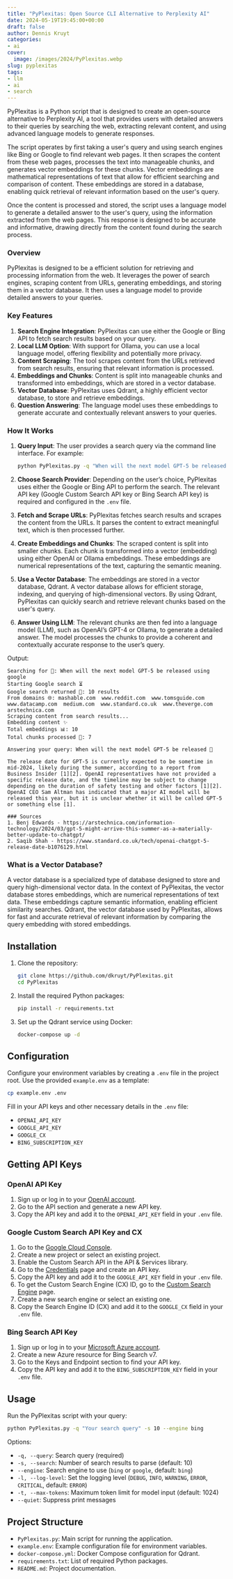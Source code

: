 ```yaml
---
title: "PyPlexitas: Open Source CLI Alternative to Perplexity AI"
date: 2024-05-19T19:45:00+00:00
draft: false
author: Dennis Kruyt
categories:
- ai
cover:
  image: /images/2024/PyPlexitas.webp
slug: pyplexitas
tags:
- llm
- ai
- search
---
```


PyPlexitas is a Python script that is designed to create an open-source alternative to Perplexity AI, a tool that provides users with detailed answers to their queries by searching the web, extracting relevant content, and using advanced language models to generate responses.

The script operates by first taking a user's query and using search engines like Bing or Google to find relevant web pages. It then scrapes the content from these web pages, processes the text into manageable chunks, and generates vector embeddings for these chunks. Vector embeddings are mathematical representations of text that allow for efficient searching and comparison of content. These embeddings are stored in a database, enabling quick retrieval of relevant information based on the user's query.

Once the content is processed and stored, the script uses a language model to generate a detailed answer to the user's query, using the information extracted from the web pages. This response is designed to be accurate and informative, drawing directly from the content found during the search process.

### Overview

PyPlexitas is designed to be a  efficient solution for retrieving and processing information from the web. It leverages the power of search engines, scraping content from URLs, generating embeddings, and storing them in a vector database. It then uses a language model to provide detailed answers to your queries.

### Key Features

1. **Search Engine Integration**: PyPlexitas can use either the Google or Bing API to fetch search results based on your query.
2. **Local LLM Option**: With support for Ollama, you can use a local language model, offering flexibility and potentially more privacy.
3. **Content Scraping**: The tool scrapes content from the URLs retrieved from search results, ensuring that relevant information is processed.
4. **Embeddings and Chunks**: Content is split into manageable chunks and transformed into embeddings, which are stored in a vector database.
5. **Vector Database**: PyPlexitas uses Qdrant, a highly efficient vector database, to store and retrieve embeddings.
6. **Question Answering**: The language model uses these embeddings to generate accurate and contextually relevant answers to your queries.

### How It Works

1. **Query Input**: The user provides a search query via the command line interface. For example:

    ```bash
    python PyPlexitas.py -q "When will the next model GPT-5 be released" -s 10 --engine google
    ```

2. **Choose Search Provider**: Depending on the user’s choice, PyPlexitas uses either the Google or Bing API to perform the search. The relevant API key (Google Custom Search API key or Bing Search API key) is required and configured in the `.env` file.

3. **Fetch and Scrape URLs**: PyPlexitas fetches search results and scrapes the content from the URLs. It parses the content to extract meaningful text, which is then processed further.

4. **Create Embeddings and Chunks**: The scraped content is split into smaller chunks. Each chunk is transformed into a vector (embedding) using either OpenAI or Ollama embeddings. These embeddings are numerical representations of the text, capturing the semantic meaning.

5. **Use a Vector Database**: The embeddings are stored in a vector database, Qdrant. A vector database allows for efficient storage, indexing, and querying of high-dimensional vectors. By using Qdrant, PyPlexitas can quickly search and retrieve relevant chunks based on the user's query.

6. **Answer Using LLM**: The relevant chunks are then fed into a language model (LLM), such as OpenAI’s GPT-4 or Ollama, to generate a detailed answer. The model processes the chunks to provide a coherent and contextually accurate response to the user’s query.

Output:
```
Searching for 🔎: When will the next model GPT-5 be released using google
Starting Google search ⏳
Google search returned 🔗: 10 results
From domains 🌐: mashable.com  www.reddit.com  www.tomsguide.com  www.datacamp.com  medium.com  www.standard.co.uk  www.theverge.com  arstechnica.com  
Scraping content from search results...
Embedding content ✨
Total embeddings 📊: 10
Total chunks processed 🧩: 7

Answering your query: When will the next model GPT-5 be released 🙋

The release date for GPT-5 is currently expected to be sometime in mid-2024, likely during the summer, according to a report from Business Insider [1][2]. OpenAI representatives have not provided a specific release date, and the timeline may be subject to change depending on the duration of safety testing and other factors [1][2]. OpenAI CEO Sam Altman has indicated that a major AI model will be released this year, but it is unclear whether it will be called GPT-5 or something else [1].

### Sources
1. Benj Edwards - https://arstechnica.com/information-technology/2024/03/gpt-5-might-arrive-this-summer-as-a-materially-better-update-to-chatgpt/
2. Saqib Shah - https://www.standard.co.uk/tech/openai-chatgpt-5-release-date-b1076129.html
```

### What is a Vector Database?

A vector database is a specialized type of database designed to store and query high-dimensional vector data. In the context of PyPlexitas, the vector database stores embeddings, which are numerical representations of text data. These embeddings capture semantic information, enabling efficient similarity searches. Qdrant, the vector database used by PyPlexitas, allows for fast and accurate retrieval of relevant information by comparing the query embedding with stored embeddings.

## Installation
1. Clone the repository:
    ```bash
    git clone https://github.com/dkruyt/PyPlexitas.git
    cd PyPlexitas
    ```

2. Install the required Python packages:
    ```bash
    pip install -r requirements.txt
    ```

3. Set up the Qdrant service using Docker:
    ```bash
    docker-compose up -d
    ```

## Configuration
Configure your environment variables by creating a `.env` file in the project root. Use the provided `example.env` as a template:
```bash
cp example.env .env
```
Fill in your API keys and other necessary details in the `.env` file:
- `OPENAI_API_KEY`
- `GOOGLE_API_KEY`
- `GOOGLE_CX`
- `BING_SUBSCRIPTION_KEY`

## Getting API Keys

### OpenAI API Key
1. Sign up or log in to your [OpenAI account](https://www.openai.com/).
2. Go to the API section and generate a new API key.
3. Copy the API key and add it to the `OPENAI_API_KEY` field in your `.env` file.

### Google Custom Search API Key and CX
1. Go to the [Google Cloud Console](https://console.cloud.google.com/).
2. Create a new project or select an existing project.
3. Enable the Custom Search API in the API & Services library.
4. Go to the [Credentials](https://console.cloud.google.com/apis/credentials) page and create an API key.
5. Copy the API key and add it to the `GOOGLE_API_KEY` field in your `.env` file.
6. To get the Custom Search Engine (CX) ID, go to the [Custom Search Engine](https://cse.google.com/cse/) page.
7. Create a new search engine or select an existing one.
8. Copy the Search Engine ID (CX) and add it to the `GOOGLE_CX` field in your `.env` file.

### Bing Search API Key
1. Sign up or log in to your [Microsoft Azure account](https://azure.microsoft.com/).
2. Create a new Azure resource for Bing Search v7.
3. Go to the Keys and Endpoint section to find your API key.
4. Copy the API key and add it to the `BING_SUBSCRIPTION_KEY` field in your `.env` file.

## Usage
Run the PyPlexitas script with your query:
```bash
python PyPlexitas.py -q "Your search query" -s 10 --engine bing
```
Options:
- `-q, --query`: Search query (required)
- `-s, --search`: Number of search results to parse (default: 10)
- `--engine`: Search engine to use (`bing` or `google`, default: `bing`)
- `-l, --log-level`: Set the logging level (`DEBUG`, `INFO`, `WARNING`, `ERROR`, `CRITICAL`, default: `ERROR`)
- `-t, --max-tokens`: Maximum token limit for model input (default: 1024)
- `--quiet`: Suppress print messages

## Project Structure
- `PyPlexitas.py`: Main script for running the application.
- `example.env`: Example configuration file for environment variables.
- `docker-compose.yml`: Docker Compose configuration for Qdrant.
- `requirements.txt`: List of required Python packages.
- `README.md`: Project documentation.

